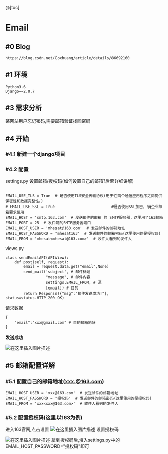 @[toc]
# Email

## #0 Blog

```
https://blog.csdn.net/Coxhuang/article/details/86692160
```

## #1 环境


```
Python3.6
Django==2.0.7
```

## #3 需求分析

某网站用户忘记密码,需要邮箱验证找回密码

## #4 开始

### #4.1 新建一个django项目

### #4.2 配置

settings.py
设置邮箱/授权码(如何设置自己的邮箱?后面详细讲解)
```

EMAIL_USE_TLS = True  # 是否使用TLS安全传输协议(用于在两个通信应用程序之间提供保密性和数据完整性。)
# EMAIL_USE_SSL = True                         #是否使用SSL加密，qq企业邮箱要求使用
EMAIL_HOST = 'smtp.163.com'  # 发送邮件的邮箱 的 SMTP服务器，这里用了163邮箱
EMAIL_PORT = 25  # 发件箱的SMTP服务器端口
EMAIL_HOST_USER = 'mhesat@163.com'  # 发送邮件的邮箱地址
EMAIL_HOST_PASSWORD = 'mhesat163'  # 发送邮件的邮箱密码(这里使用的是授权码)
EMAIL_FROM = 'mhesat<mhesat@163.com>'  # 收件人看到的发件人
```

views.py


```
class sendEmailAPI(APIView):
    def post(self, request):
        email = request.data.get("email",None)
        send_mail('subject', # 邮件标题
                  "message", # 邮件内容
                  settings.EMAIL_FROM, # 源
                  [email]) # 目的
        return Response({"msg":"邮件发送成功!"}, status=status.HTTP_200_OK)
```

请求数据

```
{
	"email":"xxx@gmail.com" # 目的邮箱地址
}
```


**发送成功**

![在这里插入图片描述](https://img-blog.csdnimg.cn/20190129165023309.png?x-oss-process=image/watermark,type_ZmFuZ3poZW5naGVpdGk,shadow_10,text_aHR0cHM6Ly9ibG9nLmNzZG4ubmV0L0NveGh1YW5n,size_16,color_FFFFFF,t_70)

## #5 邮箱配置详解


### #5.1 配置自己的邮箱地址(xxx.@163.com)
```
EMAIL_HOST_USER = 'xxx@163.com'  # 发送邮件的邮箱地址
EMAIL_HOST_PASSWORD = '授权码'  # 发送邮件的邮箱密码(这里使用的是授权码)
EMAIL_FROM = 'xxx<xxx@163.com>'  # 收件人看到的发件人
```

### #5.2 配置授权码(这里以163为例)

进入163官网,点击设置
![在这里插入图片描述](https://img-blog.csdnimg.cn/20190129164012623.png?x-oss-process=image/watermark,type_ZmFuZ3poZW5naGVpdGk,shadow_10,text_aHR0cHM6Ly9ibG9nLmNzZG4ubmV0L0NveGh1YW5n,size_16,color_FFFFFF,t_70)
设置授权码

![在这里插入图片描述](https://img-blog.csdnimg.cn/20190129164108873.png?x-oss-process=image/watermark,type_ZmFuZ3poZW5naGVpdGk,shadow_10,text_aHR0cHM6Ly9ibG9nLmNzZG4ubmV0L0NveGh1YW5n,size_16,color_FFFFFF,t_70)
拿到授权码后,填入settings.py中的EMAIL_HOST_PASSWORD="授权码"即可













